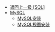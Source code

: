 - [返回上一级 [SQL]](笔记图片/SQL/)
- [MySQL](笔记图片/SQL/MySQL/)
  - [MySQL安装](笔记图片/SQL/MySQL/MySQL安装/)
  - [MySQL视图安装](笔记图片/SQL/MySQL/MySQL视图安装/)
